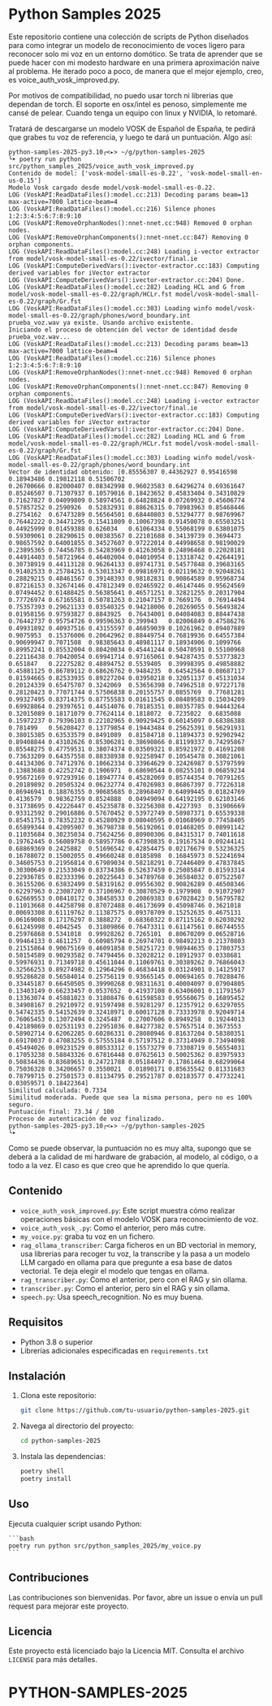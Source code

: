 # Python Samples 2025

Este repositorio contiene una colección de scripts de Python diseñados para como integrar un modelo de reconocimiento de voces ligero para reconocer solo mi voz en un entorno domótico. Se trata de aprender que se puede hacer con mi modesto hardware en una primera aproximación naive al problema.
He iterado poco a poco, de manera que el mejor ejemplo, creo, es voice_auth_vosk_improved.py. 

Por motivos de compatibilidad, no puedo usar torch ni librerias que dependan de torch. El soporte en osx/intel es penoso, simplemente me cansé de
pelear. Cuando tenga un equipo con linux y NVIDIA, lo retomaré.

Tratará de descargarse un modelo VOSK de Español de España, te pedirá que grabes tu voz de referencia, y luego te dará un puntuación.
Algo así:

    python-samples-2025-py3.10┌<▸> ~/g/python-samples-2025 
    └➤ poetry run python src/python_samples_2025/voice_auth_vosk_improved.py
    Contenido de model: ['vosk-model-small-es-0.22', 'vosk-model-small-en-us-0.15']
    Modelo Vosk cargado desde model/vosk-model-small-es-0.22.
    LOG (VoskAPI:ReadDataFiles():model.cc:213) Decoding params beam=13 max-active=7000 lattice-beam=4
    LOG (VoskAPI:ReadDataFiles():model.cc:216) Silence phones 1:2:3:4:5:6:7:8:9:10
    LOG (VoskAPI:RemoveOrphanNodes():nnet-nnet.cc:948) Removed 0 orphan nodes.
    LOG (VoskAPI:RemoveOrphanComponents():nnet-nnet.cc:847) Removing 0 orphan components.
    LOG (VoskAPI:ReadDataFiles():model.cc:248) Loading i-vector extractor from model/vosk-model-small-es-0.22/ivector/final.ie
    LOG (VoskAPI:ComputeDerivedVars():ivector-extractor.cc:183) Computing derived variables for iVector extractor
    LOG (VoskAPI:ComputeDerivedVars():ivector-extractor.cc:204) Done.
    LOG (VoskAPI:ReadDataFiles():model.cc:282) Loading HCL and G from model/vosk-model-small-es-0.22/graph/HCLr.fst model/vosk-model-small-es-0.22/graph/Gr.fst
    LOG (VoskAPI:ReadDataFiles():model.cc:303) Loading winfo model/vosk-model-small-es-0.22/graph/phones/word_boundary.int
    prueba_voz.wav ya existe. Usando archivo existente.
    Iniciando el proceso de obtención del vector de identidad desde prueba_voz.wav...
    LOG (VoskAPI:ReadDataFiles():model.cc:213) Decoding params beam=13 max-active=7000 lattice-beam=4
    LOG (VoskAPI:ReadDataFiles():model.cc:216) Silence phones 1:2:3:4:5:6:7:8:9:10
    LOG (VoskAPI:RemoveOrphanNodes():nnet-nnet.cc:948) Removed 0 orphan nodes.
    LOG (VoskAPI:RemoveOrphanComponents():nnet-nnet.cc:847) Removing 0 orphan components.
    LOG (VoskAPI:ReadDataFiles():model.cc:248) Loading i-vector extractor from model/vosk-model-small-es-0.22/ivector/final.ie
    LOG (VoskAPI:ComputeDerivedVars():ivector-extractor.cc:183) Computing derived variables for iVector extractor
    LOG (VoskAPI:ComputeDerivedVars():ivector-extractor.cc:204) Done.
    LOG (VoskAPI:ReadDataFiles():model.cc:282) Loading HCL and G from model/vosk-model-small-es-0.22/graph/HCLr.fst model/vosk-model-small-es-0.22/graph/Gr.fst
    LOG (VoskAPI:ReadDataFiles():model.cc:303) Loading winfo model/vosk-model-small-es-0.22/graph/phones/word_boundary.int
    Vector de identidad obtenido: [0.85556307 0.44362927 0.95416598 0.18943486 0.19812118 0.51506702
    0.26700666 0.82000407 0.08342998 0.96023583 0.64296274 0.69361647
    0.85246507 0.71307937 0.10579016 0.18423652 0.45833404 0.34310829
    0.71627827 0.04099809 0.58974561 0.64828824 0.07269932 0.45606774
    0.57857252 0.2590926  0.52832931 0.88626315 0.78983963 0.85468446
    0.2754162  0.67473289 0.56564501 0.68440803 0.53294777 0.98769967
    0.76442222 0.34471295 0.15411009 0.10067398 0.91450078 0.65503251
    0.44925999 0.01459388 0.626034   0.61064334 0.55068199 0.63801075
    0.59309061 0.28290615 0.00383567 0.22101688 0.34139739 0.3694473
    0.98657592 0.64001855 0.34527607 0.97222014 0.44998658 0.98190029
    0.23895365 0.74456785 0.54283969 0.41263058 0.24896468 0.22028181
    0.44914403 0.58721964 0.46402004 0.04010954 0.13318742 0.42644191
    0.30738919 0.44113128 0.96264133 0.89741731 0.54577848 0.39683165
    0.91402533 0.25784251 0.53013347 0.09816971 0.02119632 0.92048261
    0.28829215 0.48461567 0.39148393 0.98182831 0.90864589 0.95968734
    0.87216153 0.32674146 0.47812349 0.02465922 0.46147446 0.95624569
    0.07494452 0.61488425 0.56385641 0.46571251 0.32821255 0.20317904
    0.77726974 0.67165581 0.50781263 0.21047157 0.7669176  0.76914494
    0.75357393 0.29621133 0.03540325 0.94218006 0.20269055 0.56493824
    0.01958156 0.97593827 0.8843925  0.76434001 0.04084083 0.88447438
    0.76442737 0.95754726 0.99596363 0.399943   0.82006849 0.47586276
    0.49931892 0.40937516 0.43155597 0.46859039 0.10261962 0.09407889
    0.9075953  0.15376006 0.20642962 0.88449754 0.76819936 0.64557384
    0.90699947 0.7071508  0.98385643 0.48981117 0.18934906 0.1099766
    0.89952241 0.85532004 0.80420034 0.45441244 0.50470591 0.55100968
    0.22116438 0.70420054 0.69941714 0.97165061 0.94287435 0.53773823
    0.651847   0.22275282 0.48894752 0.5539405  0.39998395 0.49858882
    0.45881125 0.86789112 0.68626762 0.9484235  0.64542564 0.08687117
    0.81594665 0.82533935 0.89227204 0.03950218 0.32051137 0.45131034
    0.20124339 0.65475707 0.3242069  0.53656398 0.74962518 0.97227178
    0.28120423 0.77071744 0.57506838 0.20155757 0.0855769  0.77681281
    0.99327495 0.83714375 0.87755583 0.01611545 0.08489583 0.15034209
    0.69928864 0.29397651 0.44514076 0.78185351 0.80357785 0.94443264
    0.32015089 0.18171079 0.77624114 0.1818072  0.7235022  0.6835088
    0.15972237 0.79396103 0.22102965 0.90929425 0.60145097 0.68386388
    0.781499   0.56208427 0.13779854 0.19443484 0.25625391 0.56291931
    0.38015385 0.63533579 0.8491089  0.81584718 0.11894373 0.92902942
    0.89408844 0.43102626 0.85306281 0.38690866 0.81199337 0.74295867
    0.85548275 0.47759531 0.38074374 0.03509321 0.85921972 0.41691208
    0.73633209 0.64357558 0.88338938 0.92258947 0.10545478 0.30821061
    0.44134306 0.74712976 0.10662334 0.33964629 0.32426987 0.53797599
    0.13883688 0.42252742 0.1906971  0.68690544 0.08255101 0.06859234
    0.95672169 0.97293916 0.18947774 0.45282069 0.85744354 0.70791265
    0.20189892 0.20505324 0.06232774 0.47026983 0.86867397 0.77226318
    0.86946941 0.18876355 0.90685685 0.28968407 0.64099445 0.01824769
    0.4136579  0.98362759 0.8524888  0.04949094 0.64192195 0.62103146
    0.31738695 0.42226447 0.45235878 0.32256308 0.4227393  0.31906669
    0.93312592 0.29016886 0.57670452 0.53972749 0.58987371 0.65539338
    0.85451751 0.78352232 0.45280929 0.08040595 0.01068969 0.77458405
    0.65899344 0.42095907 0.36798738 0.56192061 0.01468205 0.08991142
    0.11035684 0.30235034 0.75624256 0.80900306 0.84315317 0.74011618
    0.19762445 0.56089758 0.58957786 0.67390835 0.19167534 0.09244141
    0.68869369 0.2425882  0.51696542 0.42854475 0.02176679 0.53236325
    0.16788072 0.15002055 0.49660248 0.0185898  0.16845973 0.52241694
    0.34605753 0.21956814 0.67989034 0.58218291 0.72446409 0.47837845
    0.30300649 0.21533049 0.83734386 0.52637459 0.25085847 0.81593314
    0.22936785 0.82333396 0.20225643 0.34789768 0.36584032 0.07522507
    0.36155206 0.63832499 0.58319162 0.09556302 0.90826289 0.46508346
    0.62297963 0.23087207 0.37106967 0.30870529 0.1979908  0.91072907
    0.62669553 0.08410172 0.38458533 0.20869383 0.67028423 0.56795782
    0.11013668 0.44258798 0.87072488 0.46173699 0.45098746 0.3621018
    0.00693308 0.61119762 0.11387575 0.09378709 0.15252635 0.4675131
    0.06169008 0.17176297 0.3888272  0.68360322 0.87115162 0.62030292
    0.61245998 0.4042545  0.31809866 0.76473311 0.61147561 0.86744555
    0.25976868 0.5341018  0.99928262 0.7265101  0.80670209 0.06528716
    0.99464133 0.4611257  0.60985794 0.26974701 0.98492213 0.21370803
    0.21515864 0.90675169 0.46091858 0.58251723 0.98944635 0.17803753
    0.50154589 0.90293582 0.74794456 0.32028212 0.18912937 0.0338681
    0.59976931 0.71349718 0.45611044 0.11069761 0.30389262 0.76866043
    0.32566253 0.89274982 0.12964296 0.46834418 0.03124901 0.14125917
    0.95286828 0.56584014 0.25756119 0.93665145 0.00694165 0.70288476
    0.33445187 0.66450505 0.39990268 0.98311631 0.40004097 0.07904805
    0.13403149 0.66233457 0.0537652  0.41937108 0.63406001 0.11791567
    0.13363074 0.45881023 0.31808476 0.61598583 0.95560675 0.16895452
    0.34908167 0.29210972 0.91597498 0.59281297 0.12357912 0.63297055
    0.54742335 0.54152639 0.32418971 0.60017128 0.73333978 0.92049714
    0.76065453 0.13072494 0.3245487  0.27007606 0.8949258  0.19244013
    0.42189869 0.02531193 0.22951036 0.84277382 0.57657514 0.3673553
    0.58902714 0.62062285 0.60286331 0.28080946 0.81637204 0.58380351
    0.69170037 0.47083255 0.57555184 0.57197512 0.37314949 0.73494098
    0.45494026 0.09231529 0.80533312 0.15573279 0.73308719 0.56554031
    0.17053238 0.58843326 0.67816448 0.07625613 0.50025362 0.83975933
    0.50834436 0.83689651 0.24721788 0.05184497 0.17861464 0.68299064
    0.75036328 0.34206657 0.3550021  0.01890171 0.85635542 0.81331683
    0.78799715 0.27501573 0.81134795 0.29521787 0.02183577 0.47732241
    0.03059571 0.18422364]
    Similitud calculada: 0.7334
    Similitud moderada. Puede que sea la misma persona, pero no es 100% seguro.
    Puntuación final: 73.34 / 100
    Proceso de autenticación de voz finalizado.
    python-samples-2025-py3.10┌<▸> ~/g/python-samples-2025
    └➤

Como se puede observar, la puntuación no es muy alta, supongo que se deberá a la calidad de mi hardware de grabación, al modelo, al código, o a todo a la vez. El caso es que creo que he aprendido lo que quería.


## Contenido

- `voice_auth_vosk_improved.py`: Este script muestra cómo realizar operaciones básicas con el modelo VOSK para reconocimiento de voz.
- `voice_auth_vosk_.py`: Como el anterior, pero más cutre.
- `my_voice.py`: graba tu voz en un fichero.
- `rag_ollama_transcriber`: Carga ficheros en un BD vectorial in memory, usa librerias para recoger tu voz, la transcribe y la pasa a un modelo LLM cargado en ollama para que pregunte a esa base de datos vectorial. Te deja elegir el modelo que tengas en ollama.
- `rag_transcriber.py`: Como el anterior, pero con el RAG y sin ollama.
- `transcriber.py`: Como el anterior, pero sin el RAG y sin ollama.
- `speech.py`: Usa speech_recognition. No es muy buena. 

## Requisitos

- Python 3.8 o superior
- Librerías adicionales especificadas en `requirements.txt`

## Instalación

1. Clona este repositorio:
    ```bash
    git clone https://github.com/tu-usuario/python-samples-2025.git
    ```
2. Navega al directorio del proyecto:
    ```bash
    cd python-samples-2025
    ```
3. Instala las dependencias:
    ```bash
    poetry shell
    poetry install
    ```

## Uso

Ejecuta cualquier script usando Python:

    ```bash
    poetry run python src/python_samples_2025/my_voice.py
    ```

## Contribuciones

Las contribuciones son bienvenidas. Por favor, abre un issue o envía un pull request para mejorar este proyecto.

## Licencia

Este proyecto está licenciado bajo la Licencia MIT. Consulta el archivo `LICENSE` para más detalles.
# PYTHON-SAMPLES-2025
